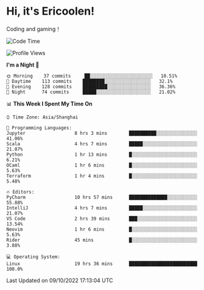 # Hi, it's Ericoolen!
Coding and gaming！

<!--START_SECTION:waka-->
![Code Time](http://img.shields.io/badge/Code%20Time-430%20hrs%2059%20mins-blue)

![Profile Views](http://img.shields.io/badge/Profile%20Views-1-blue)

**I'm a Night 🦉** 

```text
🌞 Morning    37 commits     ██░░░░░░░░░░░░░░░░░░░░░░░   10.51% 
🌆 Daytime    113 commits    ████████░░░░░░░░░░░░░░░░░   32.1% 
🌃 Evening    128 commits    █████████░░░░░░░░░░░░░░░░   36.36% 
🌙 Night      74 commits     █████░░░░░░░░░░░░░░░░░░░░   21.02%

```


📊 **This Week I Spent My Time On** 

```text
⌚︎ Time Zone: Asia/Shanghai

💬 Programming Languages: 
Jupyter                  8 hrs 3 mins        ██████████░░░░░░░░░░░░░░░   41.06% 
Scala                    4 hrs 7 mins        █████░░░░░░░░░░░░░░░░░░░░   21.07% 
Python                   1 hr 13 mins        █░░░░░░░░░░░░░░░░░░░░░░░░   6.21% 
OCaml                    1 hr 6 mins         █░░░░░░░░░░░░░░░░░░░░░░░░   5.63% 
Terraform                1 hr 4 mins         █░░░░░░░░░░░░░░░░░░░░░░░░   5.48%

🔥 Editors: 
PyCharm                  10 hrs 57 mins      ██████████████░░░░░░░░░░░   55.88% 
IntelliJ                 4 hrs 7 mins        █████░░░░░░░░░░░░░░░░░░░░   21.07% 
VS Code                  2 hrs 39 mins       ███░░░░░░░░░░░░░░░░░░░░░░   13.54% 
Neovim                   1 hr 6 mins         █░░░░░░░░░░░░░░░░░░░░░░░░   5.63% 
Rider                    45 mins             █░░░░░░░░░░░░░░░░░░░░░░░░   3.88%

💻 Operating System: 
Linux                    19 hrs 36 mins      █████████████████████████   100.0%

```


 Last Updated on 09/10/2022 17:13:04 UTC
<!--END_SECTION:waka-->

